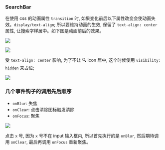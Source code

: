 ### SearchBar

在使用 css 的动画属性 `transition` 时, 如果变化前后以下属性改变会使动画失效。`display/text-align`; 所以要维持动画的生效, 保留了 `text-align: center` 属性, 让搜索字样居中。如下图是动画前后的效果。

![](http://with.muyunyun.cn/cb02d781a8437bb43eea1581d41e6c87.jpg)

![](http://with.muyunyun.cn/004c6594536786fb1bb57e3df5524831.jpg)

受 `text-align: center` 影响, 为了不让 🔍 icon 居中, 这个时候使用 `visibility: hidden` 来占位;

![](http://with.muyunyun.cn/9366ca8f6e6f6d7c85d34ca893af131a.jpg)

### 几个事件钩子的调用先后顺序

* `onBlur`: 失焦
* `onClear`: 点击清除图标触发清除
* `onFocus`: 聚焦

![](http://with.muyunyun.cn/d188c846ffbd8c79646a940c352686d5.jpg)

点击 `x` 号, 因为 `x` 号不在 input 输入框内, 所以首先执行的是 `onBlur`, 然后期待调用 `onClear`, 最后再调用 `onFocus` 重新聚焦。